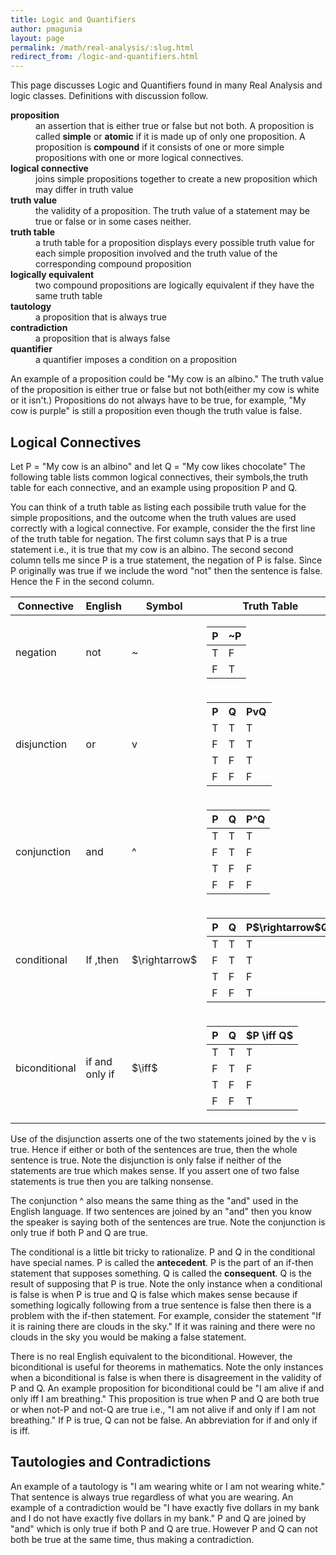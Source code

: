```yaml
---
title: Logic and Quantifiers
author: pmagunia
layout: page
permalink: /math/real-analysis/:slug.html
redirect_from: /logic-and-quantifiers.html
---
```


<p>This page discusses Logic and Quantifiers found in many Real Analysis and logic classes. Definitions with discussion follow.</p>
<dl>
<dt><strong>proposition</strong></dt>
<dd>an assertion that is either true or false but not both. A proposition is called <strong>simple</strong> or <strong>atomic</strong> if it is made up of only one proposition. A proposition is <strong>compound</strong> if it consists of one or more simple propositions with one or more logical connectives.</dd>
<dt><strong>logical connective</strong></dt>
<dd>joins simple propositions together to create a new proposition which may differ in truth value</dd>
<dt><strong>truth value</strong></dt>
<dd>the validity of a proposition. The truth value of a statement may be true or false or in some cases neither.</dd>
<dt><strong>truth table</strong></dt>
<dd>a truth table for a proposition displays every possible truth value for each simple proposition involved and the truth value of the corresponding compound proposition</dd>
<dt><strong>logically equivalent</strong></dt>
<dd>two compound propositions are logically equivalent if they have the same truth table</dd>
<dt><strong>tautology</strong></dt>
<dd>a proposition that is always true</dd>
<dt><strong>contradiction</strong></dt>
<dd>a proposition that is always false</dd>
<dt><strong>quantifier</strong></dt>
<dd>a quantifier imposes a condition on a proposition</dd>
</dl>

<p>An example of a proposition could be "My cow is an albino." The truth value of the proposition is either true or false but not both(either my cow is white or it isn't.) Propositions do not always have to be true, for example, "My cow is purple" is still a proposition even though the truth value is false.</p>
<h2>Logical Connectives</h2>
<p>Let P = "My cow is an albino" and let Q = "My cow likes chocolate" The following table lists common logical connectives, their symbols,the truth table for each connective, and an example using proposition P and Q.</p>

<p>You can think of a truth table as listing each possibile truth value for the simple propositions, and the outcome when the truth values are used correctly with a logical connective. For example, consider the the first line of the truth table for negation. The first column says that P is a true statement i.e., it is 
true that my cow is an albino. The second second column tells me since P is a true statement, the negation of P is false. Since P originally 
was true if we include the word "not" then the sentence is false. Hence the F in the second column.</p> 
<table>
<tbody>
<tr>
<th>Connective</th>
<th>English</th>
<th>Symbol</th>
<th>Truth Table</th>
<th>Example</th>
</tr>
</tbody>
<tbody>
<tr>
<td>negation</td>
<td>not</td>
<td>~</td>
<td>
<table>
<tbody>
<tr>
<th>P</th>
<th>~P</th>
</tr>
</tbody>
<tbody>
<tr>
<td>T</td>
<td>F</td>
</tr>
<tr>
<td>F</td>
<td>T</td>
</tr>
</tbody>
</table>
</td>
<td>My cow is not an albino.</td>
</tr>
<tr>
<td>disjunction</td>
<td>or</td>
<td>v</td>
<td>
<table>
<tbody>
<tr>
<th>P</th>
<th>Q</th>
<th>PvQ</th>
</tr>
<tr>
<td>T</td>
<td>T</td>
<td>T</td>
</tr>
<tr>
<td>F</td>
<td>T</td>
<td>T</td>
</tr>
<tr>
<td>T</td>
<td>F</td>
<td>T</td>
</tr>
<tr>
<td>F</td>
<td>F</td>
<td>F</td>
</tr>
</tbody>
</table>
</td>
<td>My cow is an albino or my cow likes chocolate</td>
</tr>
<tr>
<td>conjunction</td>
<td>and</td>
<td>^</td>
<td>
<table>
<tbody>
<tr>
<th>P</th>
<th>Q</th>
<th>P^Q</th>
</tr>
</tbody>
<tbody>
<tr>
<td>T</td>
<td>T</td>
<td>T</td>
</tr>
<tr>
<td>F</td>
<td>T</td>
<td>F</td>
</tr>
<tr>
<td>T</td>
<td>F</td>
<td>F</td>
</tr>
<tr>
<td>F</td>
<td>F</td>
<td>F</td>
</tr>
</tbody>
</table>
</td>
<td>My cow is an albino, and my cow likes chocolate</td>
</tr>
<tr>
<td>conditional</td>
<td>If ,then</td>
<td>$\rightarrow$</td>
<td>
<table>
<tbody>
<tr>
<th>P</th>
<th>Q</th>
<th>P$\rightarrow$Q</th>
</tr>
</tbody>
<tbody>
<tr>
<td>T</td>
<td>T</td>
<td>T</td>
</tr>
<tr>
<td>F</td>
<td>T</td>
<td>T</td>
</tr>
<tr>
<td>T</td>
<td>F</td>
<td>F</td>
</tr>
<tr>
<td>F</td>
<td>F</td>
<td>T</td>
</tr>
</tbody>
</table>
</td>
<td>If my cow is an albino, then my cow likes chocolate.</td>
</tr>
<tr>
<td>biconditional</td>
<td>if and only if</td>
<td>$\iff$</td>
<td>
<table>
<tbody>
<tr>
<th>P</th>
<th>Q</th>
<th>$P \iff Q$</th>
</tr>
</tbody>
<tbody>
<tr>
<td>T</td>
<td>T</td>
<td>T</td>
</tr>
<tr>
<td>F</td>
<td>T</td>
<td>F</td>
</tr>
<tr>
<td>T</td>
<td>F</td>
<td>F</td>
</tr>
<tr>
<td>F</td>
<td>F</td>
<td>T</td>
</tr>
</tbody>
</table>
</td>
<td>My cow is an albino if and only if my cow likes chocolate.</td>
</tr>
</tbody>
</table>
<p>Use of the disjunction asserts one of the two statements joined by the v is true. Hence if either or both of the sentences are true, then the whole sentence is true. Note the disjunction is only false if neither of the statements are true which makes sense. If you assert one of two false statements is true then you are talking nonsense.</p>

<p>The conjunction ^ also means the same thing as the "and" used in the English language. If two sentences are joined by an "and" then you know the speaker is saying both of the sentences are true. Note the conjunction is only true if both P and Q are true.</p>

<p>The conditional is a little bit tricky to rationalize. P and Q in the conditional have special names. P is called the <strong>antecedent</strong>. P is the part of an if-then statement that supposes something. Q is called the <strong>consequent</strong>. Q is the result of supposing that P is true. Note the only instance when a conditional is false is when P is true and Q is false which makes sense because if something logically following from a true sentence is false then there is a problem with the if-then statement.  For example, consider the statement "If it is raining there are clouds in the sky." If it was raining and there were no clouds in the sky you would be making a false statement.</p> 

<p>There is no real English equivalent to the biconditional. However, the biconditional is useful for theorems in mathematics. Note the only instances when a biconditional is false is when there is disagreement in the validity of P and Q. An example proposition for biconditional could be "I am alive if and only iff I am breathing." This proposition is true when P and Q are both true or when not-P and not-Q are true i.e., "I am not alive if and only if I am not breathing." If P is true, Q can not be false. An abbreviation for if and only if is iff.</p>

<h2>Tautologies and Contradictions</h2>

<p>An example of a tautology is "I am wearing white or I am not wearing white." That sentence is always true regardless of what you are wearing. An example of a contradiction would be "I have exactly five dollars in my bank and I do not have exactly five dollars in my bank." P and Q are joined by "and" which is only true if both P and Q are true. However P and Q can not both be true at the same time, thus making a contradiction.</p>
